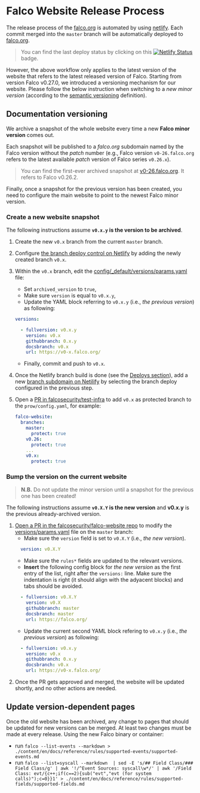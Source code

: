 # Falco Website Release Process


The release process of the [falco.org](https://falco.org) is automated by using [netlify](https://www.netlify.com/). Each commit merged into the `master` branch will be automatically deployed to [falco.org](https://falco.org).

> You can find the last deploy status by clicking on this [![Netlify Status](https://api.netlify.com/api/v1/badges/3ff1ba0c-68c8-4f94-b8fa-6260c6ae1925/deploy-status)](https://app.netlify.com/sites/falcosecurity/deploys) badge.

However, the above workflow only applies to the latest version of the website that refers to the latest released version of Falco. Starting from version Falco v0.27.0, we introduced a versioning mechanism for our website. Please follow the below instruction when switching to a *new minor version* (according to the [semantic versioning](https://semver.org/) definition).

## Documentation versioning

We archive a snapshot of the whole website every time a new **Falco minor version** comes out.

Each snapshot will be published to a *falco.org* subdomain named by the Falco version without the *patch* number (e.g., Falco version `v0-26.falco.org` refers to the latest available *patch* version of Falco series `v0.26.x`).

> You can find the first-ever archived snapshot at [v0-26.falco.org](https://v0-26.falco.org/). It refers to Falco v0.26.2.

Finally, once a snapshot for the previous version has been created, you need to configure the main website to point to the newest Falco minor version.

### Create a new website snapshot

The following instructions assume **`v0.x.y` is the version to be archived**.

1. Create the new `v0.x` branch from the current `master` branch.
2. Configure [the branch deploy control on Netlify](https://app.netlify.com/projects/falcosecurity/configuration/deploys#branches-and-deploy-contexts) by adding the newly created branch `v0.x`.
3. Within the `v0.x` branch, edit the [config/_default/versions/params.yaml](config/_default/versions/params.yaml) file:
    - Set `archived_version` to `true`,
    - Make sure `version` is equal to `v0.x.y`,
    - Update the YAML block referring to `v0.x.y` (i.e., *the previous version*) as following:
    ```yaml
    versions:

      - fullversion: v0.x.y
        version: v0.x
        githubbranch: 0.x.y
        docsbranch: v0.x
        url: https://v0-x.falco.org/
    ```
    - Finally, commit and push to `v0.x`.
4. Once the Netlify branch build is done (see the [Deploys section](https://app.netlify.com/sites/falcosecurity/deploys)), add a new [branch subdomain on Netilify](https://app.netlify.com/projects/falcosecurity/domain-management#branch-subdomains) by selecting the branch deploy configured in the previous step.
5. Open a [PR in falcosecurity/test-infra](https://github.com/falcosecurity/test-infra/edit/master/config/config.yaml) to add `v0.x` as protected branch to the `prow/config.yaml`, for example:

    ```yaml
    falco-website:
      branches:
        master:
          protect: true
        v0.26:
          protect: true
        ...
        v0.x:
          protect: true
    ```

### Bump the version on the current website

> **N.B.** Do not update the minor version until a snapshot for the previous one has been created!
>
The following instructions assume **`v0.X.Y` is the new version** and **v0.x.y** is the previous already-archived version.

1. [Open a PR in the falcosecurity/falco-website repo](https://github.com/falcosecurity/falco-website/edit/master/config/_default/versions/params.yaml) to modify the [versions/params.yaml](config/_default/versions/params.yaml) file on the `master` branch:
    - Make sure the `version` field is set to `v0.X.Y` (i.e., *the new version*).
    ```yaml
      version: v0.X.Y
    ```
   - Make sure the `rules*` fields are updated to the relevant versions.
    - **Insert** the following config block for *the new version* as the first entry of the list, right after the `versions:` line. Make sure the indentation is right (it should align with the adyacent blocks) and tabs should be avoided.
    ```yaml
      - fullversion: v0.X.Y
        version: v0.X
        githubbranch: master
        docsbranch: master
        url: https://falco.org/
    ```
    - Update the current second YAML block refering to `v0.x.y` (i.e., *the previous version*) as following:
    ```yaml
      - fullversion: v0.x.y
        version: v0.x
        githubbranch: 0.x.y
        docsbranch: v0.x
        url: https://v0-x.falco.org/
    ```
2. Once the PR gets approved and merged, the website will be updated shortly, and no other actions are needed.

## Update version-dependent pages

Once the old website has been archived, any change to pages that should be updated for new versions can be merged.
At least two changes must be made at every release. Using the new Falco binary or container:
- run `falco --list-events --markdown > ./content/en/docs/reference/rules/supported-events/supported-events.md`
- run `falco --list=syscall --markdown  | sed -E 's/## Field Class/### Field Class/g' | awk '!/^Event Sources: syscall\w*/' | awk '/Field Class: evt/{c++;if(c==2){sub("evt","evt (for system calls)");c=0}}1' > ./content/en/docs/reference/rules/supported-fields/supported-fields.md`
